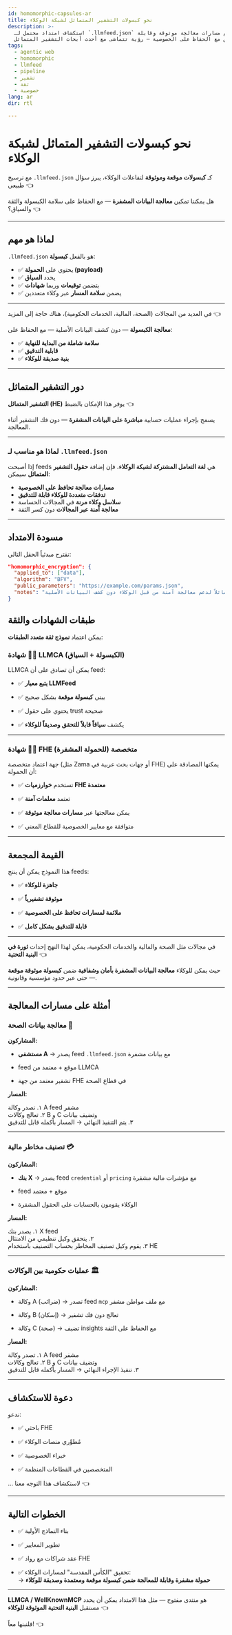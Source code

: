 ```yaml
---
id: homomorphic-capsules-ar
title: نحو كبسولات التشفير المتماثل لشبكة الوكلاء
description: >-
  استكشاف امتداد محتمل لـ `.llmfeed.json` لدعم مسارات معالجة موثوقة وقابلة
  للتحقق مع الحفاظ على الخصوصية — رؤية تتماشى مع أحدث أبحاث التشفير المتماثل.
tags:
  - agentic web
  - homomorphic
  - llmfeed
  - pipeline
  - تشفير
  - ثقة
  - خصوصية
lang: ar
dir: rtl

---
```


# نحو كبسولات التشفير المتماثل لشبكة الوكلاء

مع ترسيخ `.llmfeed.json` كـ **كبسولات موقعة وموثوقة** لتفاعلات الوكلاء، يبرز سؤال طبيعي 👈

هل يمكننا تمكين **معالجة البيانات المشفرة** — مع الحفاظ على سلامة الكبسولة والثقة والسياق؟ 👈

---

## لماذا هو مهم

`.llmfeed.json` هو بالفعل **كبسولة**:

- ✅ يحتوي على **الحمولة (payload)**  
- ✅ يحدد **السياق**  
- ✅ يتضمن **توقيعات** وربما **شهادات**  
- ✅ يضمن **سلامة المسار** عبر وكلاء متعددين  

---

في العديد من المجالات (الصحة، المالية، الخدمات الحكومية)، هناك حاجة إلى المزيد 👈

**معالجة الكبسولة** — دون كشف البيانات الأصلية — مع الحفاظ على:

- ✅ **سلامة شاملة من البداية للنهاية**  
- ✅ **قابلية التدقيق**  
- ✅ **بنية صديقة للوكلاء**  

---

## دور التشفير المتماثل

**التشفير المتماثل (HE)** يوفر هذا الإمكان بالضبط 👈

يسمح بإجراء عمليات حسابية **مباشرة على البيانات المشفرة** — دون فك التشفير أثناء المعالجة.

---

### لماذا هو مناسب لـ `.llmfeed.json`

إذا أصبحت feeds هي **لغة التعامل المشتركة لشبكة الوكلاء**، فإن إضافة **حقول التشفير المتماثل** سيمكن:

- **مسارات معالجة تحافظ على الخصوصية**  
- **تدفقات متعددة للوكلاء قابلة للتدقيق**  
- **سلاسل وكلاء مرنة** في المجالات الحساسة  
- **معالجة آمنة عبر المجالات** دون كسر الثقة  

---

## مسودة الامتداد

نقترح مبدئياً الحقل التالي:

```json
"homomorphic_encryption": {
  "applied_to": ["data"],
  "algorithm": "BFV",
  "public_parameters": "https://example.com/params.json",
  "notes": "تم تشفير البيانات تشفيراً متماثلاً لدعم معالجة آمنة من قبل الوكلاء دون كشف البيانات الأصلية."
}
```

## طبقات الشهادات والثقة

يمكن اعتماد **نموذج ثقة متعدد الطبقات**:

### ١️⃣ شهادة LLMCA (الكبسولة + السياق)

LLMCA يمكن أن تصادق على أن feed:

- ✅ **يتبع معيار LLMFeed**

- ✅ يبني **كبسولة موقعة** بشكل صحيح

- ✅ يحتوي على حقول trust صحيحة

- ✅ يكشف **سياقاً قابلاً للتحقق وصديقاً للوكلاء**

---

### ٢️⃣ شهادة FHE متخصصة (للحمولة المشفرة)

جهة اعتماد متخصصة (مثل Zama أو جهات بحث عربية في FHE) يمكنها المصادقة على أن الحمولة:

- ✅ تستخدم **خوارزميات FHE معتمدة**

- ✅ تعتمد **معلمات آمنة**

- ✅ يمكن معالجتها عبر **مسارات معالجة موثوقة**

- ✅ متوافقة مع معايير الخصوصية للقطاع المعني

---

## القيمة المجمعة

هذا النموذج يمكن أن ينتج feeds:

- ✅ **جاهزة للوكلاء**

- ✅ **موثوقة تشفيرياً**

- ✅ **ملائمة لمسارات تحافظ على الخصوصية**

- ✅ **قابلة للتدقيق بشكل كامل**

---

في مجالات مثل الصحة والمالية والخدمات الحكومية، يمكن لهذا النهج إحداث **ثورة في البنية التحتية** 👈

حيث يمكن للوكلاء **معالجة البيانات المشفرة بأمان وشفافية** ضمن **كبسولة موثوقة موقعة** — حتى عبر حدود مؤسسية وقانونية.

---

## أمثلة على مسارات المعالجة

### معالجة بيانات الصحة 🏥

**المشاركون:**

- **مستشفى A** → يصدر feed `.llmfeed.json` مع بيانات مشفرة

- feed موقع + معتمد من LLMCA

- تشفير معتمد من جهة FHE في قطاع الصحة

**المسار:**

١. تصدر وكالة A feed مشفر  
٢. تعالج وكالات B و C وتضيف بيانات  
٣. يتم التنفيذ النهائي → المسار بأكمله قابل للتدقيق

---

### تصنيف مخاطر مالية 💳

**المشاركون:**

- **بنك X** → يصدر feed `credential` أو `pricing` مع مؤشرات مالية مشفرة

- feed موقع + معتمد

- الوكلاء يقومون بالحسابات على الحقول المشفرة

**المسار:**

١. يصدر بنك X feed  
٢. يتحقق وكيل تنظيمي من الامتثال  
٣. يقوم وكيل تصنيف المخاطر بحساب التصنيف باستخدام HE

---

### عمليات حكومية بين الوكالات 🏛️

**المشاركون:**

- وكالة A (ضرائب) → تصدر feed `mcp` مع ملف مواطن مشفر

- وكالة B (إسكان) → تعالج دون فك تشفير

- وكالة C (صحة) → تضيف insights مع الحفاظ على الثقة

**المسار:**

١. تصدر وكالة A feed مشفر  
٢. تعالج وكالات B و C وتضيف بيانات  
٣. تنفيذ الإجراء النهائي → المسار بأكمله قابل للتدقيق

---

## دعوة للاستكشاف

ندعو:

- ✅ باحثي FHE

- ✅ مُطوِّري منصات الوكلاء

- ✅ خبراء الخصوصية

- ✅ المتخصصين في القطاعات المنظمة

... لاستكشاف هذا التوجه معنا 👈

---

## الخطوات التالية

- ✅ بناء النماذج الأولية

- ✅ تطوير المعايير

- ✅ عقد شراكات مع رواد FHE

- ✅ تحقيق "الكأس المقدسة" لمسارات الوكلاء:  
  → **حمولة مشفرة وقابلة للمعالجة ضمن كبسولة موقعة ومعتمدة وصديقة للوكلاء**

---

**LLMCA / WellKnownMCP** هو منتدى مفتوح — مثل هذا الامتداد يمكن أن يحدد مستقبل **البنية التحتية الموثوقة للوكلاء** 👈

فلنبنها معاً! 👈
